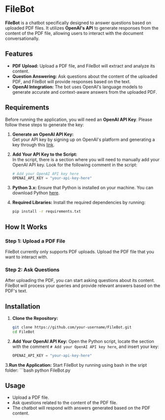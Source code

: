 # FileBot

**FileBot** is a chatbot specifically designed to answer questions based on uploaded PDF files. It utilizes **OpenAI's API** to generate responses from the content of the PDF file, allowing users to interact with the document conversationally.

## Features

- **PDF Upload:** Upload a PDF file, and FileBot will extract and analyze its content.
- **Question Answering:** Ask questions about the content of the uploaded PDF, and FileBot will provide responses based on the text.
- **OpenAI Integration:** The bot uses OpenAI's language models to generate accurate and context-aware answers from the uploaded PDF.

## Requirements

Before running the application, you will need an **OpenAI API Key**. Please follow these steps to generate the key:

1. **Generate an OpenAI API Key:**  
   Get your API key by signing up on OpenAI's platform and generating a key through this [link](xxxxx).  

2. **Add Your API Key to the Script:**  
   In the script, there is a section where you will need to manually add your OpenAI API key. Look for the following comment in the script:

   ```python
   # Add your OpenAI API key here
   OPENAI_API_KEY = "your-api-key-here"

3. **Python 3.x:**
Ensure that Python is installed on your machine. You can download Python [here](https://www.python.org/downloads/).

4. **Required Libraries:**
Install the required dependencies by running:
     ```bash
     pip install -r requirements.txt


## How It Works

### Step 1: Upload a PDF File
FileBot currently only supports PDF uploads. Upload the PDF file that you want to interact with.

### Step 2: Ask Questions
After uploading the PDF, you can start asking questions about its content. FileBot will process your queries and provide relevant answers based on the PDF's text.

## Installation

1. **Clone the Repository:**
   ```bash
   git clone https://github.com/your-username/FileBot.git
   cd FileBot

2. **Add Your OpenAI API Key:**
Open the Python script, locate the section with the comment `# Add your OpenAI API key here`, and insert your key:
   ```python
   OPENAI_API_KEY = "your-api-key-here"

3.**Run the Application:**
 Start FileBot by running using bash in the sript folder: 
    ```bash
    python FileBot.py
 

## Usage
- Upload a PDF file.
- Ask questions related to the content of the PDF file.
- The chatbot will respond with answers generated based on the PDF content.




